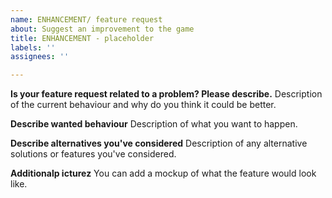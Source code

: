```yaml
---
name: ENHANCEMENT/ feature request
about: Suggest an improvement to the game
title: ENHANCEMENT - placeholder
labels: ''
assignees: ''

---
```


**Is your feature request related to a problem? Please describe.**
Description of the current behaviour and why do you think it could be better.

**Describe wanted behaviour**
Description of what you want to happen.

**Describe alternatives you've considered**
Description of any alternative solutions or features you've considered.

**Additionalp icturez**
You can add a mockup of what the feature would look like.
